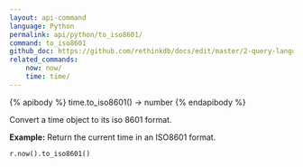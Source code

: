 ```yaml
---
layout: api-command 
language: Python
permalink: api/python/to_iso8601/
command: to_iso8601 
github_doc: https://github.com/rethinkdb/docs/edit/master/2-query-language/api/python/dates-and-times/to_iso8601.md
related_commands:
    now: now/
    time: time/
---
```


{% apibody %}
time.to_iso8601() &rarr; number
{% endapibody %}

Convert a time object to its iso 8601 format.

__Example:__ Return the current time in an ISO8601 format.

```py
r.now().to_iso8601()
```


